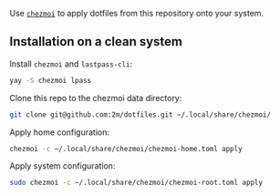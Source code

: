 Use [`chezmoi`](https://github.com/twpayne/chezmoi) to apply dotfiles from this repository onto your system.

## Installation on a clean system

Install `chezmoi` and `lastpass-cli`:

```sh
yay -S chezmoi lpass
```

Clone this repo to the chezmoi data directory:

```sh
git clone git@github.com:2m/dotfiles.git ~/.local/share/chezmoi/
```

Apply home configuration:

```sh
chezmoi -c ~/.local/share/chezmoi/chezmoi-home.toml apply
```

Apply system configuration:

```sh
sudo chezmoi -c ~/.local/share/chezmoi/chezmoi-root.toml apply
```
